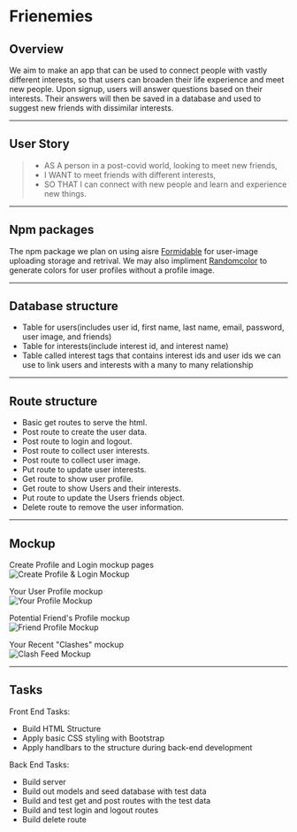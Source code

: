# Frienemies


## Overview
 We aim to make an app that can be used to connect people with vastly different interests, so that users can broaden their life experience and meet new people. Upon signup, users will answer questions based on their interests. Their answers will then be saved in a database and used to suggest new friends with dissimilar interests. 
<hr>

## User Story
> * AS A person in a post-covid world, looking to meet new friends,
> * I WANT to meet friends with different interests,
> * SO THAT I can connect with new people and learn and experience new things.
<hr>

## Npm packages
The npm package we plan on using aisre [Formidable](https://www.npmjs.com/package/formidable) for user-image uploading storage and retrival. 
We may also impliment [Randomcolor](https://www.npmjs.com/package/randomcolor) to generate colors for user profiles without a profile image.
<hr>

## Database structure
* Table for users(includes user id, first name, last name, email, password, user image, and friends)
* Table for interests(include interest id, and interest name)
* Table called interest tags that contains interest ids and user ids we can use to link users and interests with a many to many relationship
<hr>

## Route structure
* Basic get routes to serve the html.
* Post route to create the user data.
* Post route to login and logout.
* Post route to collect user interests.
* Post route to collect user image.
* Put route to update user interests.
* Get route to show user profile.
* Get route to show Users and their interests.
* Put route to update the Users friends object.
* Delete route to remove the user information.
<hr>

## Mockup
Create Profile and Login mockup pages <br>
![Create Profile & Login Mockup](./assets/LoginCreateMockup.png)
<br>

Your User Profile mockup <br>
![Your Profile Mockup](./assets/ProfileMockup.png)
<br>

Potential Friend's Profile mockup <br>
![Friend Profile Mockup](./assets/FriendProfileMockup.png)
<br>

Your Recent "Clashes" mockup <br>
![Clash Feed Mockup](./assets/ClashFeedMockup.png)
<hr>

## Tasks
Front End Tasks:
* Build HTML Structure
* Apply basic CSS styling with Bootstrap
* Apply handlbars to the structure during back-end development

Back End Tasks:
* Build server
* Build out models and seed database with test data
* Build and test get and post routes with the test data
* Build and test login and logout routes
* Build delete route